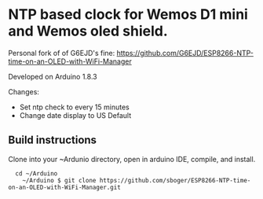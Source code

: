 NTP based clock for Wemos D1 mini and Wemos oled shield.
===

Personal fork of of G6EJD's fine: https://github.com/G6EJD/ESP8266-NTP-time-on-an-OLED-with-WiFi-Manager


Developed on Arduino 1.8.3

Changes:
* Set ntp check to every 15 minutes
* Change date display to US Default

## Build instructions
Clone into your ~Ardunio directory, open in arduino IDE, compile, and install.
```
  cd ~/Arduino
    ~/Arduino $ git clone https://github.com/sboger/ESP8266-NTP-time-on-an-OLED-with-WiFi-Manager.git

```
